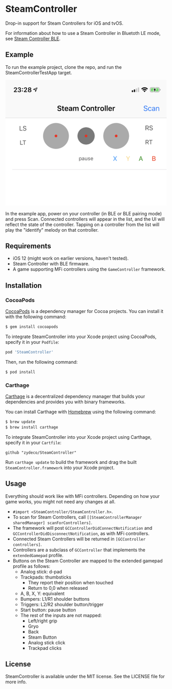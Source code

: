 # SteamController

Drop-in support for Steam Controllers for iOS and tvOS.

For information about how to use a Steam Controller in Bluetoth LE mode, see [Steam Controller BLE](https://support.steampowered.com/kb_article.php?ref=7728-QESJ-4420#switch).

## Example

To run the example project, clone the repo, and run the SteamControllerTestApp target.

![Screenshot](screenshot.png)

In the example app, power on your controller (in BLE or BLE pairing mode) and press Scan. Connected controllers will appear in the list, and the UI will reflect the state of the controller. Tapping on a controller from the list will play the  "identify" melody on that controller.

## Requirements

* iOS 12 (might work on earlier versions, haven't tested).
* Steam Controller with BLE firmware.
* A game supporting MFi controllers using the `GameController` framework.

## Installation

### CocoaPods

[CocoaPods](http://cocoapods.org) is a dependency manager for Cocoa projects. You can install it with the following command:

```bash
$ gem install cocoapods
```
To integrate SteamController into your Xcode project using CocoaPods, specify it in your `Podfile`:

```ruby
pod 'SteamController'
```

Then, run the following command:

```bash
$ pod install
```

### Carthage

[Carthage](https://github.com/Carthage/Carthage) is a decentralized dependency manager that builds your dependencies and provides you with binary frameworks.

You can install Carthage with [Homebrew](http://brew.sh/) using the following command:

```bash
$ brew update
$ brew install carthage
```

To integrate SteamController into your Xcode project using Carthage, specify it in your `Cartfile`:

```ogdl
github "zydeco/SteamController"
```

Run `carthage update` to build the framework and drag the built `SteamController.framework` into your Xcode project.

## Usage

Everything should work like with MFi controllers. Depending on how your game works, you might not need any changes at all.

* `#import <SteamController/SteamController.h>`.
* To scan for Steam Controllers, call `[[SteamControllerManager sharedManager] scanForControllers]`.
* The framework will post `GCControllerDidConnectNotification` and `GCControllerDidDisconnectNotification`, as with MFi controllers.
* Connected Steam Controllers will be returned in `[GCController controllers]`.
* Controllers are a subclass of `GCController` that implements the `extendedGamepad` profile.
* Buttons on the Steam Controller are mapped to the extended gamepad profile as follows:
    * Analog stick: d-pad
    * Trackpads: thumbsticks
        * They report their position when touched
        * Return to 0,0 when released
    * A, B, X, Y: equivalent
    * Bumpers: L1/R1 shoulder buttons
    * Triggers: L2/R2 shoulder button/trigger
    * Start button: pause button
    * The rest of the inputs are not mapped:
        * Left/right grip
        * Gryo
        * Back
        * Steam Button
        * Analog stick click
        * Trackpad clicks

## License

SteamController is available under the MIT license. See the LICENSE file for more info.
